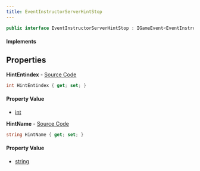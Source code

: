 ```yaml
---
title: EventInstructorServerHintStop
---
```


```csharp
public interface EventInstructorServerHintStop : IGameEvent<EventInstructorServerHintStop>
```

#### Implements

## Properties

**HintEntindex** - [Source Code](https://github.com/swiftly-solution/swiftlys2/blob/main/managed/src/SwiftlyS2.Generated/GameEvents/Interfaces/EventInstructorServerHintStop.cs#L31)

```csharp
int HintEntindex { get; set; }
```

#### Property Value

- [int](https://learn.microsoft.com/dotnet/api/system.int32)

**HintName** - [Source Code](https://github.com/swiftly-solution/swiftlys2/blob/main/managed/src/SwiftlyS2.Generated/GameEvents/Interfaces/EventInstructorServerHintStop.cs#L24)

```csharp
string HintName { get; set; }
```

#### Property Value

- [string](https://learn.microsoft.com/dotnet/api/system.string)

